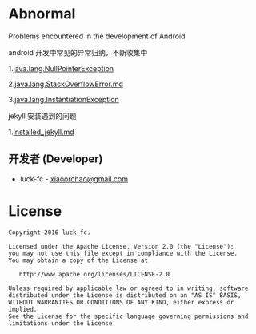 # Abnormal
Problems encountered in the development of Android

android 开发中常见的异常归纳，不断收集中

1.[java.lang.NullPointerException](https://github.com/luck-fc/Abnormal/blob/master/java.lang.NullPointerException.md)

2.[java.lang.StackOverflowError.md](https://github.com/luck-fc/Abnormal/blob/master/java.lang.StackOverflowError.md)

3.[java.lang.InstantiationException](https://github.com/luck-fc/Abnormal/blob/master/java.lang.InstantiationException.md)

jekyll 安装遇到的问题

1.[installed_jekyll.md](https://github.com/luck-fc/Abnormal/blob/master/installed_jekyll.md)
    
开发者 (Developer)
----------------

* luck-fc - <xiaoorchao@gmail.com>

**License**
=======

    Copyright 2016 luck-fc.

    Licensed under the Apache License, Version 2.0 (the "License");
    you may not use this file except in compliance with the License.
    You may obtain a copy of the License at

       http://www.apache.org/licenses/LICENSE-2.0

    Unless required by applicable law or agreed to in writing, software
    distributed under the License is distributed on an "AS IS" BASIS,
    WITHOUT WARRANTIES OR CONDITIONS OF ANY KIND, either express or implied.
    See the License for the specific language governing permissions and
    limitations under the License.

